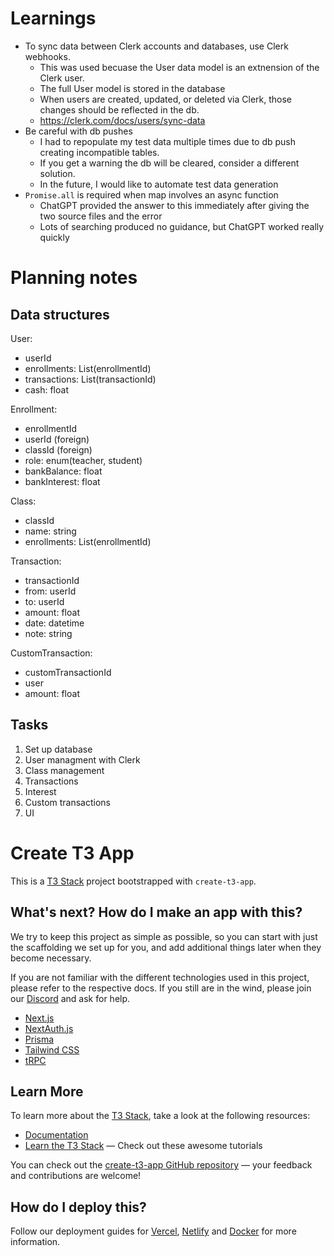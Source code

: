 # Learnings
- To sync data between Clerk accounts and databases, use Clerk webhooks. 
  - This was used becuase the User data model is an extnension of the Clerk user. 
  - The full User model is stored in the database
  - When users are created, updated, or deleted via Clerk, those changes should be reflected in the db. 
  - https://clerk.com/docs/users/sync-data 
- Be careful with db pushes
  - I had to repopulate my test data multiple times due to db push creating incompatible tables. 
  - If you get a warning the db will be cleared, consider a different solution. 
  - In the future, I would like to automate test data generation
- `Promise.all` is required when map involves an async function
  - ChatGPT provided the answer to this immediately after giving the two source files and the error
  - Lots of searching produced no guidance, but ChatGPT worked really quickly


# Planning notes
## Data structures  
User: 
  - userId 
  - enrollments: List(enrollmentId)
  - transactions: List(transactionId)
  - cash: float

Enrollment: 
  - enrollmentId
  - userId (foreign)
  - classId (foreign)
  - role: enum(teacher, student)
  - bankBalance: float
  - bankInterest: float

Class: 
  - classId
  - name: string
  - enrollments: List(enrollmentId)

Transaction: 
  - transactionId
  - from: userId  
  - to: userId
  - amount: float
  - date: datetime
  - note: string

CustomTransaction: 
  - customTransactionId
  - user
  - amount: float

## Tasks
1. Set up database 
1. User managment with Clerk
1. Class management
1. Transactions
1. Interest
1. Custom transactions
1. UI


# Create T3 App

This is a [T3 Stack](https://create.t3.gg/) project bootstrapped with `create-t3-app`.

## What's next? How do I make an app with this?

We try to keep this project as simple as possible, so you can start with just the scaffolding we set up for you, and add additional things later when they become necessary.

If you are not familiar with the different technologies used in this project, please refer to the respective docs. If you still are in the wind, please join our [Discord](https://t3.gg/discord) and ask for help.

- [Next.js](https://nextjs.org)
- [NextAuth.js](https://next-auth.js.org)
- [Prisma](https://prisma.io)
- [Tailwind CSS](https://tailwindcss.com)
- [tRPC](https://trpc.io)

## Learn More

To learn more about the [T3 Stack](https://create.t3.gg/), take a look at the following resources:

- [Documentation](https://create.t3.gg/)
- [Learn the T3 Stack](https://create.t3.gg/en/faq#what-learning-resources-are-currently-available) — Check out these awesome tutorials

You can check out the [create-t3-app GitHub repository](https://github.com/t3-oss/create-t3-app) — your feedback and contributions are welcome!

## How do I deploy this?

Follow our deployment guides for [Vercel](https://create.t3.gg/en/deployment/vercel), [Netlify](https://create.t3.gg/en/deployment/netlify) and [Docker](https://create.t3.gg/en/deployment/docker) for more information.
